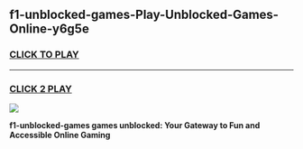 
## f1-unblocked-games-Play-Unblocked-Games-Online-y6g5e
<h3>
<a href="https://premium76.site?title=f1-unblocked-games&ref=25A">CLICK TO PLAY</a></h3>
<hr>

<h3>
<a href="https://premium76.site?title=f1-unblocked-games&ref=25A">CLICK 2 PLAY</a>
  
</h3>

<a href="https://premium76.site?title=f1-unblocked-games&ref=25A"><img src="https://clearcache.store/games.png"></a>


**f1-unblocked-games games unblocked: Your Gateway to Fun and Accessible Online Gaming**
